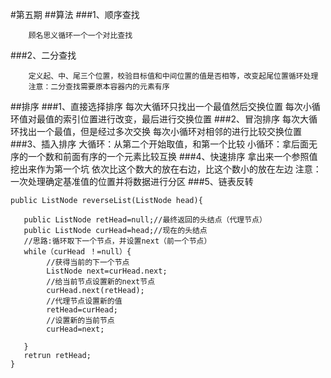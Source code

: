 #第五期
##算法
###1、顺序查找
        
        顾名思义循环一个一个对比查找
###2、二分查找

        定义起、中、尾三个位置，校验目标值和中间位置的值是否相等，改变起尾位置循环处理
        注意：二分查找需要原本容器内的元素有序
##排序
###1、直接选择排序
        每次大循环只找出一个最值然后交换位置
        每次小循环值对最值的索引位置进行改变，最后进行交换位置
###2、冒泡排序 
        每次大循环找出一个最值，但是经过多次交换
        每次小循环对相邻的进行比较交换位置
###3、插入排序
        大循环：从第二个开始取值，和第一个比较
        小循环：拿后面无序的一个数和前面有序的一个元素比较互换
###4、快速排序
        拿出来一个参照值挖出来作为第一个坑
        依次比这个数大的放在右边，比这个数小的放在左边
        注意：一次处理确定基准值的位置并将数据进行分区
###5、链表反转

    public ListNode reverseList(ListNode head){
    
       public ListNode retHead=null;//最终返回的头结点（代理节点）
       public ListNode curHead=head;//现在的头结点
       //思路:循环取下一个节点，并设置next（前一个节点）
       while（curHead ！=null）{
            //获得当前的下一个节点
            ListNode next=curHead.next;
            //给当前节点设置新的next节点
            curHead.next(retHead);
            //代理节点设置新的值
            retHead=curHead;
            //设置新的当前节点
            curHead=next;
       
       }
       retrun retHead;
    }
        
               
              

            



               
                
           
       
   

      

    